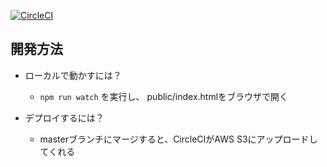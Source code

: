 [![CircleCI](https://circleci.com/gh/kwmt/craftbeer-loves.svg?style=svg)](https://circleci.com/gh/kwmt/craftbeer-loves)
## 開発方法

- ローカルで動かすには？
  - `npm run watch` を実行し、 public/index.htmlをブラウザで開く

- デプロイするには？
  - masterブランチにマージすると、CircleCIがAWS S3にアップロードしてくれる


